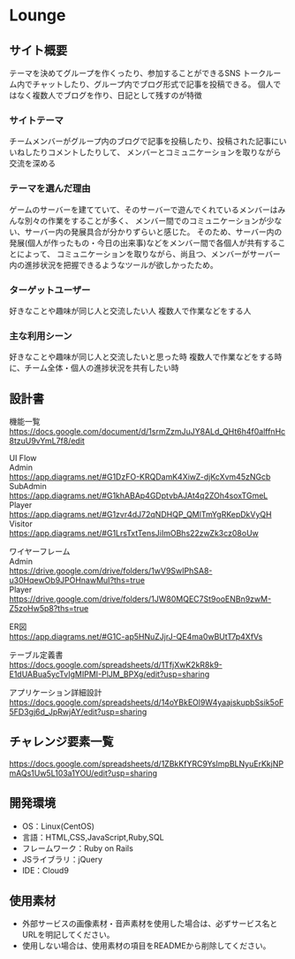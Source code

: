 # Lounge

## サイト概要
テーマを決めてグループを作くったり、参加することができるSNS
トークルーム内でチャットしたり、グループ内でブログ形式で記事を投稿できる。
個人ではなく複数人でブログを作り、日記として残すのが特徴

### サイトテーマ
チームメンバーがグループ内のブログで記事を投稿したり、投稿された記事にいいねしたりコメントしたりして、
メンバーとコミュニケーションを取りながら交流を深める

### テーマを選んだ理由
ゲームのサーバーを建てていて、そのサーバーで遊んでくれているメンバーはみんな別々の作業をすることが多く、
メンバー間でのコミュニケーションが少ない、サーバー内の発展具合が分かりずらいと感じた。
そのため、サーバー内の発展(個人が作ったもの・今日の出来事)などをメンバー間で各個人が共有することによって、
コミュニケーションを取りながら、尚且つ、メンバーがサーバー内の進捗状況を把握できるようなツールが欲しかったため。

### ターゲットユーザー
好きなことや趣味が同じ人と交流したい人
複数人で作業などをする人

### 主な利用シーン
好きなことや趣味が同じ人と交流したいと思った時
複数人で作業などをする時に、チーム全体・個人の進捗状況を共有したい時

## 設計書

機能一覧<br>
https://docs.google.com/document/d/1srmZzmJuJY8ALd_QHt6h4f0alffnHc8tzuU9vYmL7f8/edit

UI Flow<br>
Admin<br>
https://app.diagrams.net/#G1DzFO-KRQDamK4XiwZ-djKcXvm45zNGcb<br>
SubAdmin<br>
https://app.diagrams.net/#G1khABAp4GDptvbAJAt4q2ZOh4soxTGmeL<br>
Player<br>
https://app.diagrams.net/#G1zvr4dJ72qNDHQP_QMlTmYgRKepDkVyQH<br>
Visitor<br>
https://app.diagrams.net/#G1LrsTxtTensJiImOBhs22zwZk3cz08oUw

ワイヤーフレーム<br>
Admin<br>
https://drive.google.com/drive/folders/1wV9SwIPhSA8-u30HqewOb9JPOHnawMuI?ths=true<br>
Player<br>
https://drive.google.com/drive/folders/1JW80MQEC7St9ooENBn9zwM-Z5zoHw5p8?ths=true

ER図<br>
https://app.diagrams.net/#G1C-ap5HNuZJjrJ-QE4ma0wBUtT7p4XfVs

テーブル定義書<br>
https://docs.google.com/spreadsheets/d/1TfjXwK2kR8k9-E1dUABua5ycTvIgMIPMI-PlJM_BPXg/edit?usp=sharing

アプリケーション詳細設計<br>
https://docs.google.com/spreadsheets/d/14oYBkEOl9W4yaajskupbSsik5oF5FD3gj6d_JpRwjAY/edit?usp=sharing

## チャレンジ要素一覧
https://docs.google.com/spreadsheets/d/1ZBkKfYRC9YsImpBLNyuErKkjNPmAQs1Uw5L103a1YOU/edit?usp=sharing

## 開発環境
- OS：Linux(CentOS)
- 言語：HTML,CSS,JavaScript,Ruby,SQL
- フレームワーク：Ruby on Rails
- JSライブラリ：jQuery
- IDE：Cloud9

## 使用素材
- 外部サービスの画像素材・音声素材を使用した場合は、必ずサービス名とURLを明記してください。
- 使用しない場合は、使用素材の項目をREADMEから削除してください。
